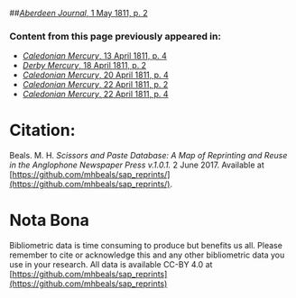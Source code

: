 ##[*Aberdeen Journal*, 1 May 1811, p. 2](https://mhbeals.github.io/sap_html/Aberdeen-Journal/Aberdeen-Journal-1-May-1811-p-2)

### Content from this page previously appeared in:
+ [*Caledonian Mercury*, 13 April 1811, p. 4](https://mhbeals.github.io/sap_html/Caledonian-Mercury/Caledonian-Mercury-13-April-1811-p-4)
+ [*Derby Mercury*, 18 April 1811, p. 2](https://mhbeals.github.io/sap_html/Derby-Mercury/Derby-Mercury-18-April-1811-p-2)
+ [*Caledonian Mercury*, 20 April 1811, p. 4](https://mhbeals.github.io/sap_html/Caledonian-Mercury/Caledonian-Mercury-20-April-1811-p-4)
+ [*Caledonian Mercury*, 22 April 1811, p. 2](https://mhbeals.github.io/sap_html/Caledonian-Mercury/Caledonian-Mercury-22-April-1811-p-2)
+ [*Caledonian Mercury*, 22 April 1811, p. 4](https://mhbeals.github.io/sap_html/Caledonian-Mercury/Caledonian-Mercury-22-April-1811-p-4)
                    
# Citation: 

Beals. M. H. *Scissors and Paste Database: A Map of Reprinting and Reuse in the Anglophone Newspaper Press v.1.0.1.* 2 June 2017. Available at [https://github.com/mhbeals/sap_reprints/](https://github.com/mhbeals/sap_reprints/). 
                    
# Nota Bona

Bibliometric data is time consuming to produce but benefits us all. Please remember to cite or acknowledge this and any other bibliometric data you use in your research. All data is available CC-BY 4.0 at [https://github.com/mhbeals/sap_reprints](https://github.com/mhbeals/sap_reprints)